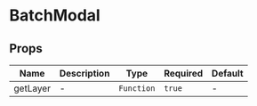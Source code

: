 # BatchModal

## Props

<!-- @vuese:BatchModal:props:start -->
|Name|Description|Type|Required|Default|
|---|---|---|---|---|
|getLayer|-|`Function`|`true`|-|

<!-- @vuese:BatchModal:props:end -->


